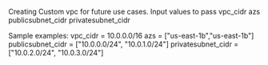 Creating Custom vpc for future use cases.
Input values to pass
vpc_cidr
azs
publicsubnet_cidr
privatesubnet_cidr

Sample examples:
vpc_cidr = 10.0.0.0/16
azs = ["us-east-1b","us-east-1b"]
publicsubnet_cidr = ["10.0.0.0/24", "10.0.1.0/24"]
privatesubnet_cidr = ["10.0.2.0/24", "10.0.3.0/24"]
